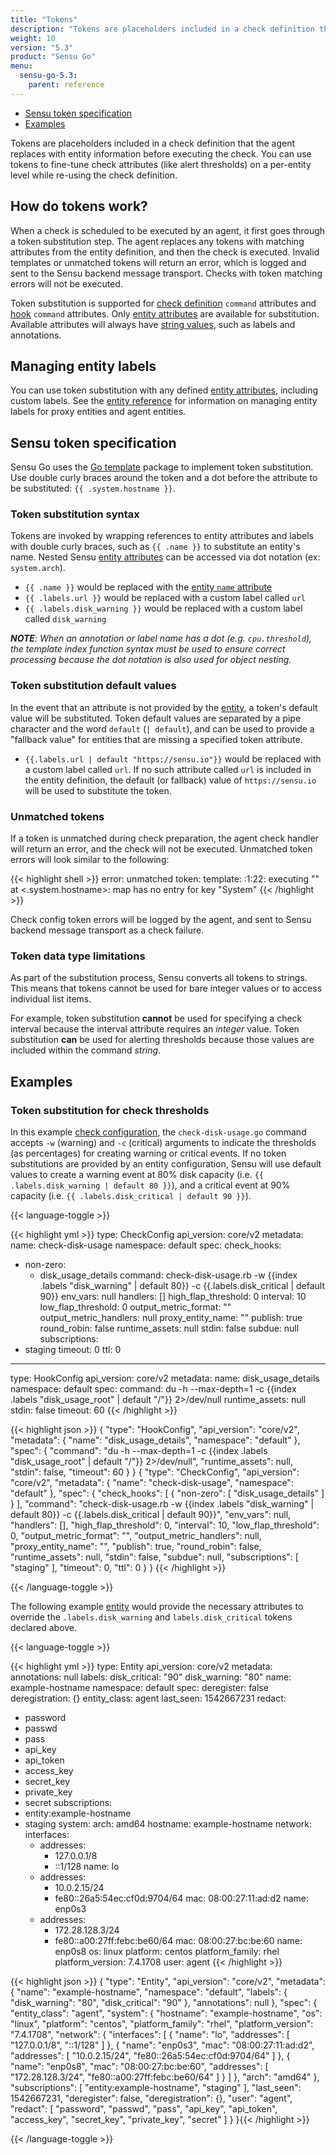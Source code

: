 ```yaml
---
title: "Tokens"
description: "Tokens are placeholders included in a check definition that the agent replaces with entity information before executing the check. You can use tokens to fine-tune check attributes (like alert thresholds) on a per-entity level while re-using check definitions. Read the reference doc to learn about tokens."
weight: 10
version: "5.3"
product: "Sensu Go"
menu: 
  sensu-go-5.3:
    parent: reference
---
```


- [Sensu token specification](#sensu-token-specification)
- [Examples](#examples)

Tokens are placeholders included in a check definition that the agent replaces with entity information before executing the check.
You can use tokens to fine-tune check attributes (like alert thresholds) on a per-entity level while re-using the check definition.

## How do tokens work?

When a check is scheduled to be executed by an agent, it first goes through a token substitution step. The agent replaces any tokens with matching attributes from the entity definition, and then the check is executed. Invalid templates or unmatched tokens will return an error, which is logged and sent to the Sensu backend message transport. Checks with token matching errors will not be executed.

Token substitution is supported for [check definition][7] `command` attributes and [hook][8] `command` attributes.
Only [entity attributes][4] are available for substitution.
Available attributes will always have [string values](#token-data-type-limitations), such as labels and annotations.

## Managing entity labels

You can use token substitution with any defined [entity attributes][4], including custom labels.
See the [entity reference][6] for information on managing entity labels for proxy entities and agent entities.

## Sensu token specification

Sensu Go uses the [Go template][1] package to implement token substitution.
Use double curly braces around the token and a dot before the attribute to be substituted: `{{ .system.hostname }}`.

### Token substitution syntax

Tokens are invoked by wrapping references to entity attributes and labels with double curly braces, such as `{{ .name }}` to substitute an entity's name. Nested Sensu [entity attributes][3] can be accessed via dot notation (ex: `system.arch`).

- `{{ .name }}` would be replaced with the [entity `name` attribute][3]
- `{{ .labels.url }}` would be replaced with a custom label called `url`
- `{{ .labels.disk_warning }}` would be replaced with a custom label called
  `disk_warning`

_**NOTE**: When an annotation or label name has a dot (e.g. `cpu.threshold`), the template index function syntax must be used to ensure correct processing because the dot notation is also used for object nesting._

### Token substitution default values

In the event that an attribute is not provided by the [entity][3], a token's default
value will be substituted. Token default values are separated by a pipe character and the word `default` (`| default`), and can be used to provide a "fallback value" for entities that are missing a specified token attribute.

- `{{.labels.url | default "https://sensu.io"}}` would be replaced with a custom label called `url`. If no such attribute called `url` is included in the entity definition, the default (or fallback) value of `https://sensu.io` will be used to substitute the token.

### Unmatched tokens

If a token is unmatched during check preparation, the agent check handler will return an error, and the check will not be executed. Unmatched token errors will look similar to the following:

{{< highlight shell >}}
error: unmatched token: template: :1:22: executing "" at <.system.hostname>: map has no entry for key "System"
{{< /highlight >}}

Check config token errors will be logged by the agent, and sent to Sensu backend message transport as a check failure.

### Token data type limitations

As part of the substitution process, Sensu converts all tokens to strings. This means that tokens cannot be used for bare integer values or to access individual list items.

For example, token substitution **cannot** be used for specifying a check interval because the interval attribute requires an _integer_ value. Token substitution **can** be used for alerting thresholds because those values are included within the command _string_.

## Examples

### Token substitution for check thresholds 

In this example [check configuration][5], the `check-disk-usage.go` command accepts `-w` (warning) and `-c` (critical)
arguments to indicate the thresholds (as percentages) for creating warning or critical events. If no token substitutions are provided by an entity configuration, Sensu will use default values to create a warning event at 80% disk capacity (i.e. `{{ .labels.disk_warning | default 80 }}`), and a critical event at 90% capacity (i.e. `{{ .labels.disk_critical | default 90 }}`).

{{< language-toggle >}}

{{< highlight yml >}}
type: CheckConfig
api_version: core/v2
metadata:
  name: check-disk-usage
  namespace: default
spec:
  check_hooks:
  - non-zero:
    - disk_usage_details
  command: check-disk-usage.rb -w {{index .labels "disk_warning" | default 80}} -c
    {{.labels.disk_critical | default 90}}
  env_vars: null
  handlers: []
  high_flap_threshold: 0
  interval: 10
  low_flap_threshold: 0
  output_metric_format: ""
  output_metric_handlers: null
  proxy_entity_name: ""
  publish: true
  round_robin: false
  runtime_assets: null
  stdin: false
  subdue: null
  subscriptions:
  - staging
  timeout: 0
  ttl: 0
---
type: HookConfig
api_version: core/v2
metadata:
  name: disk_usage_details
  namespace: default
spec:
  command: du -h --max-depth=1 -c {{index .labels "disk_usage_root" | default "/"}}  2>/dev/null
  runtime_assets: null
  stdin: false
  timeout: 60
{{< /highlight >}}

{{< highlight json >}}
{
  "type": "HookConfig",
  "api_version": "core/v2",
  "metadata": {
    "name": "disk_usage_details",
    "namespace": "default"
  },
  "spec": {
    "command": "du -h --max-depth=1 -c {{index .labels \"disk_usage_root\" | default \"/\"}}  2>/dev/null",
    "runtime_assets": null,
    "stdin": false,
    "timeout": 60
  }
}
{
  "type": "CheckConfig",
  "api_version": "core/v2",
  "metadata": {
    "name": "check-disk-usage",
    "namespace": "default"
  },
  "spec": {
    "check_hooks": [
      {
        "non-zero": [
          "disk_usage_details"
        ]
      }
    ],
    "command": "check-disk-usage.rb -w {{index .labels \"disk_warning\" | default 80}} -c {{.labels.disk_critical | default 90}}",
    "env_vars": null,
    "handlers": [],
    "high_flap_threshold": 0,
    "interval": 10,
    "low_flap_threshold": 0,
    "output_metric_format": "",
    "output_metric_handlers": null,
    "proxy_entity_name": "",
    "publish": true,
    "round_robin": false,
    "runtime_assets": null,
    "stdin": false,
    "subdue": null,
    "subscriptions": [
      "staging"
    ],
    "timeout": 0,
    "ttl": 0
  }
}
{{< /highlight >}}

{{< /language-toggle >}}

The following example [entity][4] would provide the necessary
attributes to override the `.labels.disk_warning` and `labels.disk_critical`
tokens declared above.

{{< language-toggle >}}

{{< highlight yml >}}
type: Entity
api_version: core/v2
metadata:
  annotations: null
  labels:
    disk_critical: "90"
    disk_warning: "80"
  name: example-hostname
  namespace: default
spec:
  deregister: false
  deregistration: {}
  entity_class: agent
  last_seen: 1542667231
  redact:
  - password
  - passwd
  - pass
  - api_key
  - api_token
  - access_key
  - secret_key
  - private_key
  - secret
  subscriptions:
  - entity:example-hostname
  - staging
  system:
    arch: amd64
    hostname: example-hostname
    network:
      interfaces:
      - addresses:
        - 127.0.0.1/8
        - ::1/128
        name: lo
      - addresses:
        - 10.0.2.15/24
        - fe80::26a5:54ec:cf0d:9704/64
        mac: 08:00:27:11:ad:d2
        name: enp0s3
      - addresses:
        - 172.28.128.3/24
        - fe80::a00:27ff:febc:be60/64
        mac: 08:00:27:bc:be:60
        name: enp0s8
    os: linux
    platform: centos
    platform_family: rhel
    platform_version: 7.4.1708
  user: agent
{{< /highlight >}}

{{< highlight json >}}
{
  "type": "Entity",
  "api_version": "core/v2",
  "metadata": {
    "name": "example-hostname",
    "namespace": "default",
    "labels": {
      "disk_warning": "80",
      "disk_critical": "90"
    },
    "annotations": null
  },
  "spec": {
    "entity_class": "agent",
    "system": {
      "hostname": "example-hostname",
      "os": "linux",
      "platform": "centos",
      "platform_family": "rhel",
      "platform_version": "7.4.1708",
      "network": {
        "interfaces": [
          {
            "name": "lo",
            "addresses": [
              "127.0.0.1/8",
              "::1/128"
            ]
          },
          {
            "name": "enp0s3",
            "mac": "08:00:27:11:ad:d2",
            "addresses": [
              "10.0.2.15/24",
              "fe80::26a5:54ec:cf0d:9704/64"
            ]
          },
          {
            "name": "enp0s8",
            "mac": "08:00:27:bc:be:60",
            "addresses": [
              "172.28.128.3/24",
              "fe80::a00:27ff:febc:be60/64"
            ]
          }
        ]
      },
      "arch": "amd64"
    },
    "subscriptions": [
      "entity:example-hostname",
      "staging"
    ],
    "last_seen": 1542667231,
    "deregister": false,
    "deregistration": {},
    "user": "agent",
    "redact": [
      "password",
      "passwd",
      "pass",
      "api_key",
      "api_token",
      "access_key",
      "secret_key",
      "private_key",
      "secret"
    ]
  }
}{{< /highlight >}}

{{< /language-toggle >}}

[1]: https://golang.org/pkg/text/template/
[2]: ../../../latest/reference/checks/#check-token-substitution
[3]: ../entities/#entities-specification
[4]: ../entities/
[5]: ../checks/
[6]: ../entities#managing-entity-labels
[7]: ../checks/#check-commands
[8]: ../hooks
